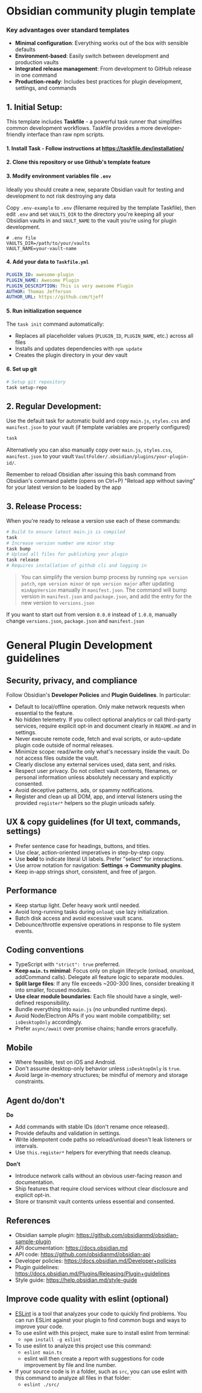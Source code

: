 # Obsidian community plugin template

### Key advantages over standard templates

-   **Minimal configuration**: Everything works out of the box with sensible defaults
-   **Environment-based**: Easily switch between development and production vaults
-   **Integrated release management**: From development to GitHub release in one command
-   **Production-ready**: Includes best practices for plugin development, settings, and commands

## 1. Initial Setup:

This template includes **Taskfile** - a powerful task runner that simplifies common development workflows. Taskfile provides a more developer-friendly interface than raw npm scripts.

#### 1. Install Task - Follow instructions at https://taskfile.dev/installation/

#### 2. Clone this repository or use Github's template feature

#### 3. Modify environment variables file `.env`

Ideally you should create a new, separate Obsidian vault for testing and development to not risk destroying any data

Copy `.env-example` to `.env` (filename required by the template Taskfile), then edit `.env` and set `VAULTS_DIR` to the directory you're keeping all your Obsidian vaults in and `VAULT_NAME` to the vault you're using for plugin development.

```env
# .env file
VAULTS_DIR=/path/to/your/vaults
VAULT_NAME=your-vault-name
```

#### 4. Add your data to `Taskfile.yml`

```yaml
PLUGIN_ID: awesome-plugin
PLUGIN_NAME: Awesome Plugin
PLUGIN_DESCRIPTION: This is very awesome Plugin
AUTHOR: Thomas Jefferson
AUTHOR_URL: https://github.com/tjeff
```

#### 5. Run initialization sequence

The `task init` command automatically:

-   Replaces all placeholder values (`PLUGIN_ID`, `PLUGIN_NAME`, etc.) across all files
-   Installs and updates dependencies with `npm update`
-   Creates the plugin directory in your dev vault

#### 6. Set up git

```bash
# Setup git repository
task setup-repo
```

## 2. Regular Development:

Use the default task for automatic build and copy `main.js`, `styles.css` and `manifest.json` to your vault (if template variables are properly configured)

```bash
task
```

Alternatively you can also manually copy over `main.js`, `styles.css`, `manifest.json` to your vault `VaultFolder/.obsidian/plugins/your-plugin-id/`.

Remember to reload Obsidian after issuing this bash command from Obsidian's command palette (opens on Ctrl+P) "Reload app without saving" for your latest version to be loaded by the app

## 3. Release Process:

When you're ready to release a version use each of these commands:

```bash
# Build to ensure latest main.js is compiled
task
# Increase version number one minor step
task bump
# Upload all files for publishing your plugin
task release
# Requires installation of github cli and logging in
```

> You can simplify the version bump process by running `npm version patch`, `npm version minor` or `npm version major` after updating `minAppVersion` manually in `manifest.json`.
> The command will bump version in `manifest.json` and `package.json`, and add the entry for the new version to `versions.json`

If you want to start out from version `0.0.0` instead of `1.0.0`, manually change `versions.json`, `package.json` and `manifest.json`

# General Plugin Development guidelines

## Security, privacy, and compliance

Follow Obsidian's **Developer Policies** and **Plugin Guidelines**. In particular:

-   Default to local/offline operation. Only make network requests when essential to the feature.
-   No hidden telemetry. If you collect optional analytics or call third-party services, require explicit opt-in and document clearly in `README.md` and in settings.
-   Never execute remote code, fetch and eval scripts, or auto-update plugin code outside of normal releases.
-   Minimize scope: read/write only what's necessary inside the vault. Do not access files outside the vault.
-   Clearly disclose any external services used, data sent, and risks.
-   Respect user privacy. Do not collect vault contents, filenames, or personal information unless absolutely necessary and explicitly consented.
-   Avoid deceptive patterns, ads, or spammy notifications.
-   Register and clean up all DOM, app, and interval listeners using the provided `register*` helpers so the plugin unloads safely.

## UX & copy guidelines (for UI text, commands, settings)

-   Prefer sentence case for headings, buttons, and titles.
-   Use clear, action-oriented imperatives in step-by-step copy.
-   Use **bold** to indicate literal UI labels. Prefer "select" for interactions.
-   Use arrow notation for navigation: **Settings → Community plugins**.
-   Keep in-app strings short, consistent, and free of jargon.

## Performance

-   Keep startup light. Defer heavy work until needed.
-   Avoid long-running tasks during `onload`; use lazy initialization.
-   Batch disk access and avoid excessive vault scans.
-   Debounce/throttle expensive operations in response to file system events.

## Coding conventions

-   TypeScript with `"strict": true` preferred.
-   **Keep `main.ts` minimal**: Focus only on plugin lifecycle (onload, onunload, addCommand calls). Delegate all feature logic to separate modules.
-   **Split large files**: If any file exceeds ~200-300 lines, consider breaking it into smaller, focused modules.
-   **Use clear module boundaries**: Each file should have a single, well-defined responsibility.
-   Bundle everything into `main.js` (no unbundled runtime deps).
-   Avoid Node/Electron APIs if you want mobile compatibility; set `isDesktopOnly` accordingly.
-   Prefer `async/await` over promise chains; handle errors gracefully.

## Mobile

-   Where feasible, test on iOS and Android.
-   Don't assume desktop-only behavior unless `isDesktopOnly` is `true`.
-   Avoid large in-memory structures; be mindful of memory and storage constraints.

## Agent do/don't

**Do**

-   Add commands with stable IDs (don't rename once released).
-   Provide defaults and validation in settings.
-   Write idempotent code paths so reload/unload doesn't leak listeners or intervals.
-   Use `this.register*` helpers for everything that needs cleanup.

**Don't**

-   Introduce network calls without an obvious user-facing reason and documentation.
-   Ship features that require cloud services without clear disclosure and explicit opt-in.
-   Store or transmit vault contents unless essential and consented.

## References

-   Obsidian sample plugin: https://github.com/obsidianmd/obsidian-sample-plugin
-   API documentation: https://docs.obsidian.md
-   API code: https://github.com/obsidianmd/obsidian-api
-   Developer policies: https://docs.obsidian.md/Developer+policies
-   Plugin guidelines: https://docs.obsidian.md/Plugins/Releasing/Plugin+guidelines
-   Style guide: https://help.obsidian.md/style-guide

## Improve code quality with eslint (optional)

-   [ESLint](https://eslint.org/) is a tool that analyzes your code to quickly find problems. You can run ESLint against your plugin to find common bugs and ways to improve your code.
-   To use eslint with this project, make sure to install eslint from terminal:
    -   `npm install -g eslint`
-   To use eslint to analyze this project use this command:
    -   `eslint main.ts`
    -   eslint will then create a report with suggestions for code improvement by file and line number.
-   If your source code is in a folder, such as `src`, you can use eslint with this command to analyze all files in that folder:
    -   `eslint ./src/`
